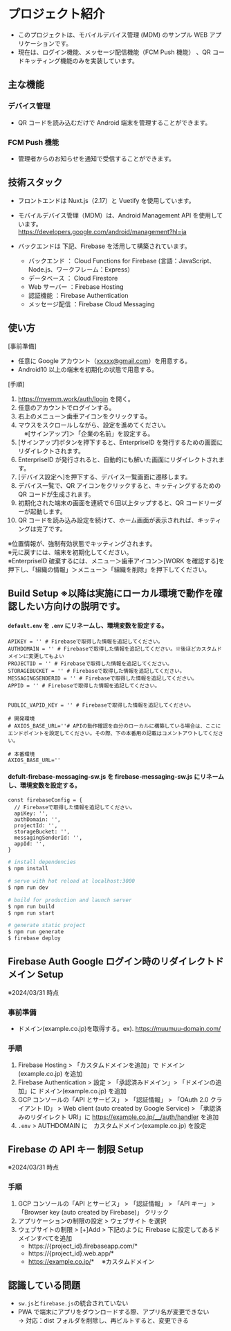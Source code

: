 # プロジェクト紹介

- このプロジェクトは、モバイルデバイス管理 (MDM) のサンプル WEB アプリケーションです。
- 現在は、ログイン機能、メッセージ配信機能（FCM Push 機能） 、QR コードキッティング機能のみを実装しています。

## 主な機能

### デバイス管理

- QR コードを読み込むだけで Android 端末を管理することができます。

### FCM Push 機能

- 管理者からのお知らせを通知で受信することができます。

## 技術スタック

- フロントエンドは Nuxt.js（2.17）と Vuetify を使用しています。

- モバイルデバイス管理（MDM）は、Android Management API を使用しています。<br>
  https://developers.google.com/android/management?hl=ja

- バックエンドは 下記、Firebase を活用して構築されています。
  - バックエンド ： Cloud Functions for Firebase (言語：JavaScript、Node.js、ワークフレーム：Express）
  - データベース ： Cloud Firestore
  - Web サーバー ：Firebase Hosting
  - 認証機能 ：Firebase Authentication
  - メッセージ配信 ：Firebase Cloud Messaging

## 使い方

[事前準備]<br>

- 任意に Google アカウント（xxxxx@gmail.com）を用意する。<br>
- Android10 以上の端末を初期化の状態で用意する。

[手順]

1. https://myemm.work/auth/login を開く。
2. 任意のアカウントでログインする。
3. 右上のメニュー＞歯車アイコンをクリックする。
4. マウスをスクロールしながら、設定を進めてください。<br>
   　※[サインアップ]＞「企業の名前」を設定する。
5. [サインアップ]ボタンを押下すると、EnterpriseID を発行するための画面にリダイレクトされます。
6. EnterpriseID が発行されると、自動的にも解いた画面にリダイレクトされます。
7. [デバイス設定へ]を押下する、デバイス一覧画面に遷移します。
8. デバイス一覧で、QR アイコンをクリックすると、キッティングするための QR コードが生成されます。
9. 初期化された端末の画面を連続で６回以上タップすると、QR コードリーダーが起動します。
10. QR コードを読み込み設定を続けて、ホーム画面が表示されれば、キッティングは完了です。

※位置情報が、強制有効状態でキッティングされます。<br>
※元に戻すには、端末を初期化してください。<br>
※EnterpriseID 破棄するには、メニュー＞歯車アイコン＞[WORK を確認する]を押下し、「組織の情報」＞メニュー＞「組織を削除」を押下してください。

## Build Setup ※以降は実施にローカル環境で動作を確認したい方向けの説明です。

#### `default.env` を `.env` にリネームし、環境変数を設定する。

```
APIKEY = '' # Firebaseで取得した情報を追記してください。
AUTHDOMAIN = '' # Firebaseで取得した情報を追記してください。※後ほどカスタムドメインに変更してもよい
PROJECTID = '' # Firebaseで取得した情報を追記してください。
STORAGEBUCKET = '' # Firebaseで取得した情報を追記してください。
MESSAGINGSENDERID = '' # Firebaseで取得した情報を追記してください。
APPID = '' # Firebaseで取得した情報を追記してください。


PUBLIC_VAPID_KEY = '' # Firebaseで取得した情報を追記してください。

# 開発環境
# AXIOS_BASE_URL=''# APIの動作確認を自分のローカルに構築している場合は、ここにエンドポイントを設定してください。その際、下の本番用の記載はコメントアウトしてください。

# 本番環境
AXIOS_BASE_URL=''
```

#### defult-firebase-messaging-sw.js を firebase-messaging-sw.js にリネームし、環境変数を設定する。

```
const firebaseConfig = {
  // Firebaseで取得した情報を追記してください。
  apiKey: '',
  authDomain: '',
  projectId: '',
  storageBucket: '',
  messagingSenderId: '',
  appId: '',
}
```

```bash
# install dependencies
$ npm install

# serve with hot reload at localhost:3000
$ npm run dev

# build for production and launch server
$ npm run build
$ npm run start

# generate static project
$ npm run generate
$ firebase deploy
```

## Firebase Auth Google ログイン時のリダイレクトドメイン Setup

※2024/03/31 時点

### 事前準備

- ドメイン(example.co.jp)を取得する。ex). https://muumuu-domain.com/

### 手順 　

1. Firebase Hosting > 「カスタムドメインを追加」で ドメイン(example.co.jp) を追加
2. Firebase Authentication > 設定 > 「承認済みドメイン」> 「ドメインの追加」に ドメイン(example.co.jp) を追加
3. GCP コンソールの「API とサービス」 > 「認証情報」 > 「OAuth 2.0 クライアント ID」 > Web client (auto created by Google Service) > 「承認済みのリダイレクト URI」に https://example.co.jp/__/auth/handler を追加
4. `.env` > AUTHDOMAIN に　カスタムドメイン(example.co.jp) を設定

## Firebase の API キー 制限 Setup

※2024/03/31 時点

### 手順 　

1. GCP コンソールの「API とサービス」 > 「認証情報」 > 「API キー」 > 「Browser key (auto created by Firebase)」 クリック
2. アプリケーションの制限の設定 > ウェブサイト を選択
3. ウェブサイトの制限 > [+]Add > 下記のように Firebase に設定してあるドメインすべてを追加
   - https://{project_id}.firebaseapp.com/\*
   - https://{project_id}.web.app/\*
   - https://example.co.jp/* 　※カスタムドメイン

## 認識している問題

- `sw.js`と`firebase.js`の統合されていない
- PWA で端末にアプリをダウンロードする際、アプリ名が変更できない<br>
  → 対応：dist フォルダを削除し、再ビルトすると、変更できる
